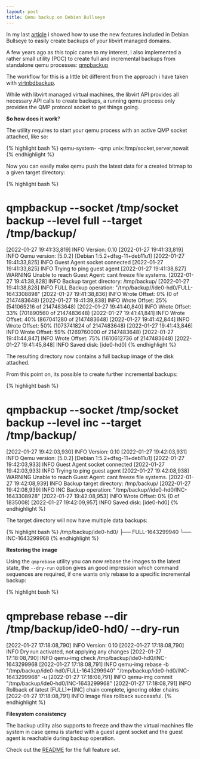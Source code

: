 ```yaml
---
layout: post
title: Qemu backup on Debian Bullseye
---
```


In my last [article](https://abbbi.github.io/debian/) i showed how to use the
new features included in Debian Bullseye to easily create backups of your
libvirt managed domains.

A few years ago as this topic came to my interest, i also implemented a rather
small utility (POC) to create full and incremental backups from standalone qemu
processes: [qmpbackup](https://github.com/abbbi/qmpbackup)

The workflow for this is a little bit different from the approach i have taken
with [virtnbdbackup](https://github.com/abbbi/virtnbdbackup).

While with libvirt managed virtual machines, the libvirt API provides all
necessary API calls to create backups, a running qemu process only provides the
QMP protocol socket to get things going.

**So how does it work**?

The utility requires to start your qemu process with an active QMP socket
attached, like so:

{% highlight bash %}
 qemu-system-<arch> <options> -qmp unix:/tmp/socket,server,nowait
{% endhighlight %}

Now you can easily make qemu push the latest data for a created bitmap
to a given target directory:

{% highlight bash %}
# qmpbackup --socket /tmp/socket backup --level full --target /tmp/backup/
[2022-01-27 19:41:33,819]    INFO  Version: 0.10
[2022-01-27 19:41:33,819]    INFO  Qemu version: [5.0.2] [Debian 1:5.2+dfsg-11+deb11u1]
[2022-01-27 19:41:33,825]    INFO  Guest Agent socket connected
[2022-01-27 19:41:33,825]    INFO  Trying to ping guest agent
[2022-01-27 19:41:38,827] WARNING  Unable to reach Guest Agent: cant freeze file systems.
[2022-01-27 19:41:38,828]    INFO  Backup target directory: /tmp/backup/
[2022-01-27 19:41:38,828]    INFO  FULL Backup operation: "/tmp/backup//ide0-hd0/FULL-1643308898"
[2022-01-27 19:41:38,836]    INFO  Wrote Offset: 0% (0 of 2147483648)
[2022-01-27 19:41:39,838]    INFO  Wrote Offset: 25% (541065216 of 2147483648)
[2022-01-27 19:41:40,840]    INFO  Wrote Offset: 33% (701890560 of 2147483648)
[2022-01-27 19:41:41,841]    INFO  Wrote Offset: 40% (867041280 of 2147483648)
[2022-01-27 19:41:42,844]    INFO  Wrote Offset: 50% (1073741824 of 2147483648)
[2022-01-27 19:41:43,846]    INFO  Wrote Offset: 59% (1269760000 of 2147483648)
[2022-01-27 19:41:44,847]    INFO  Wrote Offset: 75% (1610612736 of 2147483648)
[2022-01-27 19:41:45,848]    INFO  Saved disk: [ide0-hd0]
{% endhighlight %}

The resulting directory now contains a full backup image of the disk attached.

From this point on, its possible to create further incremental backups:

{% highlight bash %}
# qmpbackup  --socket /tmp/socket backup --level inc --target /tmp/backup/
[2022-01-27 19:42:03,930]    INFO  Version: 0.10
[2022-01-27 19:42:03,931]    INFO  Qemu version: [5.0.2] [Debian 1:5.2+dfsg-11+deb11u1]
[2022-01-27 19:42:03,933]    INFO  Guest Agent socket connected
[2022-01-27 19:42:03,933]    INFO  Trying to ping guest agent
[2022-01-27 19:42:08,938] WARNING  Unable to reach Guest Agent: cant freeze file systems.
[2022-01-27 19:42:08,939]    INFO  Backup target directory: /tmp/backup/
[2022-01-27 19:42:08,939]    INFO  INC Backup operation: "/tmp/backup//ide0-hd0/INC-1643308928"
[2022-01-27 19:42:08,953]    INFO  Wrote Offset: 0% (0 of 1835008)
[2022-01-27 19:42:09,957]    INFO  Saved disk: [ide0-hd0]
{% endhighlight %}

The target directory will now have multiple data backups:

{% highlight bash %}
/tmp/backup/ide0-hd0/
├── FULL-1643299940
└── INC-1643299968
{% endhighlight %}

**Restoring the image**

Using the `qmprebase` utility you can now rebase the images to the latest
state, the `--dry-run` option gives an good impression which command sequences
are required, if one wants only rebase to a specific incremental backup:

{% highlight bash %}
# qmprebase rebase --dir /tmp/backup/ide0-hd0/ --dry-run
[2022-01-27 17:18:08,790]    INFO  Version: 0.10
[2022-01-27 17:18:08,790]    INFO  Dry run activated, not applying any changes
[2022-01-27 17:18:08,790]    INFO  qemu-img check /tmp/backup/ide0-hd0/INC-1643299968
[2022-01-27 17:18:08,791]    INFO  qemu-img rebase -b "/tmp/backup/ide0-hd0/FULL-1643299940" "/tmp/backup/ide0-hd0/INC-1643299968" -u
[2022-01-27 17:18:08,791]    INFO  qemu-img commit "/tmp/backup/ide0-hd0/INC-1643299968"
[2022-01-27 17:18:08,791]    INFO  Rollback of latest [FULL]<-[INC] chain complete, ignoring older chains
[2022-01-27 17:18:08,791]    INFO  Image files rollback successful.
{% endhighlight %}


**Filesystem consistency**

The backup utility also supports to freeze and thaw the virtual machines file
system in case qemu is started with a guest agent socket and the guest agent is
reachable during backup operation.

Check out the [README](https://github.com/abbbi/qmpbackup#readme) for the full
feature set.
